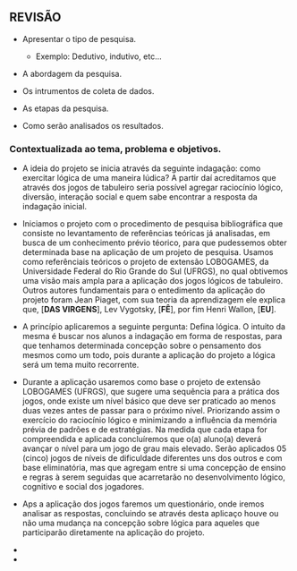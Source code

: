 ## REVISÃO

- Apresentar o tipo de pesquisa.
   - Exemplo: Dedutivo, indutivo, etc...
   
- A abordagem da pesquisa.

- Os intrumentos de coleta de dados.

- As etapas da pesquisa.

- Como serão analisados os resultados.

### Contextualizada ao tema, problema e objetivos.

- A ideia do projeto se inicia através da seguinte indagação: como exercitar lógica de uma maneira lúdica? A partir daí acreditamos que através dos jogos de tabuleiro seria possível agregar raciocínio lógico, diversão, interação social e quem sabe encontrar a resposta da indagação inicial.

- Iniciamos o projeto com o procedimento de pesquisa bibliográfica que consiste no levantamento de referências teóricas já analisadas, em busca de um conhecimento prévio téorico, para que pudessemos obter determinada base na aplicação de um projeto de pesquisa. Usamos como referênciais teóricos o projeto de extensão LOBOGAMES, da Universidade Federal do Rio Grande do Sul (UFRGS), no qual obtivemos uma visão mais ampla para a aplicação dos jogos lógicos de tabuleiro. Outros autores fundamentais para o entedimento da aplicação do projeto foram Jean Piaget, com sua teoria da aprendizagem ele explica que, [**DAS VIRGENS**], Lev Vygotsky, [**FÊ**], por fim Henri Wallon, [**EU**].

- A princípio aplicaremos a seguinte pergunta: Defina lógica. O intuito da mesma é buscar nos alunos a indagação em forma de respostas, para que tenhamos determinada concepção sobre o pensamento dos mesmos como um todo, pois durante a aplicação do projeto a lógica será um tema muito recorrente. 

- Durante a aplicação usaremos como base o projeto de extensão LOBOGAMES (UFRGS), que sugere uma sequência para a prática dos jogos, onde existe um nível básico que deve ser praticado ao menos duas vezes antes de passar para o próximo nível. Priorizando assim o exercício do raciocínio lógico e minimizando a influência da memória prévia de padrões e de estratégias. Na medida que cada etapa for compreendida e aplicada concluíremos que o(a) aluno(a) deverá avançar o nível para um jogo de grau mais elevado. Serão aplicados 05 (cinco) jogos de níveis de dificuldade diferentes uns dos outros e com base eliminatória, mas que agregam entre si uma concepção de ensino e regras à serem seguidas que acarretarão no desenvolvimento lógico, cognitivo e social dos jogadores.

- Aps a aplicação dos jogos faremos um questionário, onde iremos analisar as respostas, concluindo se através desta aplicaço houve ou não uma mudança na concepção sobre lógica para aqueles que participarão diretamente na aplicação do projeto.



- 

- 
